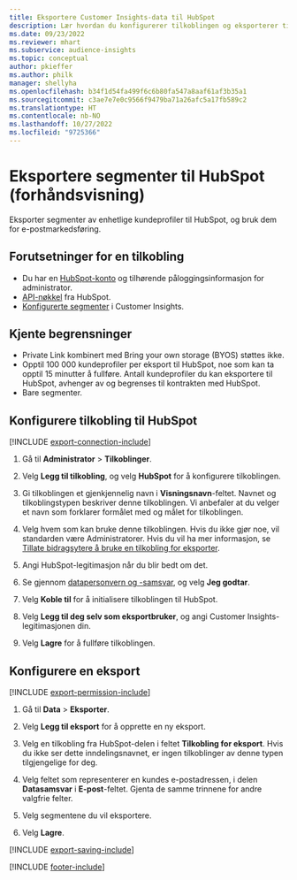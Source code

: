 ```yaml
---
title: Eksportere Customer Insights-data til HubSpot
description: Lær hvordan du konfigurerer tilkoblingen og eksporterer til HubSpot.
ms.date: 09/23/2022
ms.reviewer: mhart
ms.subservice: audience-insights
ms.topic: conceptual
author: pkieffer
ms.author: philk
manager: shellyha
ms.openlocfilehash: b34f1d54fa499f6c6b80fa547a8aaf61af3b35a1
ms.sourcegitcommit: c3ae7e7e0c9566f9479ba71a26afc5a17fb589c2
ms.translationtype: HT
ms.contentlocale: nb-NO
ms.lasthandoff: 10/27/2022
ms.locfileid: "9725366"
---
```

# <a name="export-segments-to-hubspot-preview"></a>Eksportere segmenter til HubSpot (forhåndsvisning)

Eksporter segmenter av enhetlige kundeprofiler til HubSpot, og bruk dem for e-postmarkedsføring.

## <a name="prerequisites-for-a-connection"></a>Forutsetninger for en tilkobling

- Du har en [HubSpot-konto](https://www.hubspot.com/) og tilhørende påloggingsinformasjon for administrator.
- [API-nøkkel](https://knowledge.hubspot.com/Integrations/How-do-I-get-my-HubSpot-API-key) fra HubSpot.
- [Konfigurerte segmenter](segments.md) i Customer Insights.

## <a name="known-limitations"></a>Kjente begrensninger

- Private Link kombinert med Bring your own storage (BYOS) støttes ikke.
- Opptil 100 000 kundeprofiler per eksport til HubSpot, noe som kan ta opptil 15 minutter å fullføre. Antall kundeprofiler du kan eksportere til HubSpot, avhenger av og begrenses til kontrakten med HubSpot.
- Bare segmenter.

## <a name="set-up-connection-to-hubspot"></a>Konfigurere tilkobling til HubSpot

[!INCLUDE [export-connection-include](includes/export-connection-admn.md)]

1. Gå til **Administrator** > **Tilkoblinger**.

1. Velg **Legg til tilkobling**, og velg **HubSpot** for å konfigurere tilkoblingen.

1. Gi tilkoblingen et gjenkjennelig navn i **Visningsnavn**-feltet. Navnet og tilkoblingstypen beskriver denne tilkoblingen. Vi anbefaler at du velger et navn som forklarer formålet med og målet for tilkoblingen.

1. Velg hvem som kan bruke denne tilkoblingen. Hvis du ikke gjør noe, vil standarden være Administratorer. Hvis du vil ha mer informasjon, se [Tillate bidragsytere å bruke en tilkobling for eksporter](connections.md#allow-contributors-to-use-a-connection-for-exports).

1. Angi HubSpot-legitimasjon når du blir bedt om det.

1. Se gjennom [datapersonvern og -samsvar](connections.md#data-privacy-and-compliance), og velg **Jeg godtar**.

1. Velg **Koble til** for å initialisere tilkoblingen til HubSpot.

1. Velg **Legg til deg selv som eksportbruker**, og angi Customer Insights-legitimasjonen din.

1. Velg **Lagre** for å fullføre tilkoblingen.

## <a name="configure-an-export"></a>Konfigurere en eksport

[!INCLUDE [export-permission-include](includes/export-permission.md)]

1. Gå til **Data** > **Eksporter**.

1. Velg **Legg til eksport** for å opprette en ny eksport.

1. Velg en tilkobling fra HubSpot-delen i feltet **Tilkobling for eksport**. Hvis du ikke ser dette inndelingsnavnet, er ingen tilkoblinger av denne typen tilgjengelige for deg.

1. Velg feltet som representerer en kundes e-postadressen, i delen **Datasamsvar** i **E-post**-feltet. Gjenta de samme trinnene for andre valgfrie felter.

1. Velg segmentene du vil eksportere.

1. Velg **Lagre**.

[!INCLUDE [export-saving-include](includes/export-saving.md)]

[!INCLUDE [footer-include](includes/footer-banner.md)]

